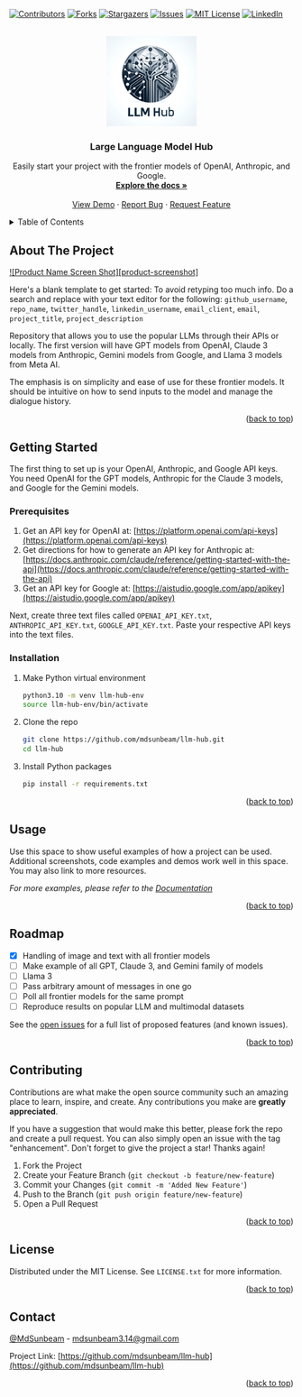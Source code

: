 <!-- Improved compatibility of back to top link: See: https://github.com/othneildrew/Best-README-Template/pull/73 -->
<a name="readme-top"></a>
<!--
*** Thanks for checking out the Best-README-Template. If you have a suggestion
*** that would make this better, please fork the repo and create a pull request
*** or simply open an issue with the tag "enhancement".
*** Don't forget to give the project a star!
*** Thanks again! Now go create something AMAZING! :D
-->



<!-- PROJECT SHIELDS -->
<!--
*** I'm using markdown "reference style" links for readability.
*** Reference links are enclosed in brackets [ ] instead of parentheses ( ).
*** See the bottom of this document for the declaration of the reference variables
*** for contributors-url, forks-url, etc. This is an optional, concise syntax you may use.
*** https://www.markdownguide.org/basic-syntax/#reference-style-links
-->
[![Contributors][contributors-shield]][contributors-url]
[![Forks][forks-shield]][forks-url]
[![Stargazers][stars-shield]][stars-url]
[![Issues][issues-shield]][issues-url]
[![MIT License][license-shield]][license-url]
[![LinkedIn][linkedin-shield]][linkedin-url]



<!-- PROJECT LOGO -->
<br />
<div align="center">
  <a href="https://github.com/mdsunbeam/llm-hub">
    <img src="images/llm-hub-logo.jpg" alt="Logo" width="160" height="160">
  </a>

<h3 align="center">Large Language Model Hub</h3>

  <p align="center">
    Easily start your project with the frontier models of OpenAI, Anthropic, and Google.
    <br />
    <a href="https://github.com/mdsunbeam/llm-hub"><strong>Explore the docs »</strong></a>
    <br />
    <br />
    <a href="https://github.com/mdsunbeam/llm-hub">View Demo</a>
    ·
    <a href="https://github.com/mdsunbeam/llm-hub/issues/new?labels=bug&template=bug-report---.md">Report Bug</a>
    ·
    <a href="https://github.com/mdsunbeam/llm-hub/issues/new?labels=enhancement&template=feature-request---.md">Request Feature</a>
  </p>
</div>



<!-- TABLE OF CONTENTS -->
<details>
  <summary>Table of Contents</summary>
  <ol>
    <li>
      <a href="#about-the-project">About The Project</a>
    </li>
    <li>
      <a href="#getting-started">Getting Started</a>
      <ul>
        <li><a href="#prerequisites">Prerequisites</a></li>
        <li><a href="#installation">Installation</a></li>
      </ul>
    </li>
    <li><a href="#usage">Usage</a></li>
    <li><a href="#roadmap">Roadmap</a></li>
    <li><a href="#contributing">Contributing</a></li>
    <li><a href="#license">License</a></li>
    <li><a href="#contact">Contact</a></li>
  </ol>
</details>



<!-- ABOUT THE PROJECT -->
## About The Project

[![Product Name Screen Shot][product-screenshot]](https://example.com)

Here's a blank template to get started: To avoid retyping too much info. Do a search and replace with your text editor for the following: `github_username`, `repo_name`, `twitter_handle`, `linkedin_username`, `email_client`, `email`, `project_title`, `project_description`

Repository that allows you to use the popular LLMs through their APIs or locally. The first version will have GPT models from OpenAI, Claude 3 models from Anthropic, Gemini models from Google, and Llama 3 models from Meta AI.

The emphasis is on simplicity and ease of use for these frontier models. It should be intuitive on how to send inputs to the model and manage the dialogue history.

<p align="right">(<a href="#readme-top">back to top</a>)</p>


<!-- GETTING STARTED -->
## Getting Started

The first thing to set up is your OpenAI, Anthropic, and Google API keys. You need OpenAI for the GPT models, Anthropic for the Claude 3 models, and Google for the Gemini models.

### Prerequisites

1. Get an API key for OpenAI at: [https://platform.openai.com/api-keys](https://platform.openai.com/api-keys)
2. Get directions for how to generate an API key for Anthropic at: [https://docs.anthropic.com/claude/reference/getting-started-with-the-api](https://docs.anthropic.com/claude/reference/getting-started-with-the-api)
3. Get an API key for Google at: [https://aistudio.google.com/app/apikey](https://aistudio.google.com/app/apikey)

Next, create three text files called `OPENAI_API_KEY.txt`, `ANTHROPIC_API_KEY.txt`, `GOOGLE_API_KEY.txt`. Paste your respective API keys into the text files.

### Installation

1. Make Python virtual environment
   ```sh
   python3.10 -m venv llm-hub-env
   source llm-hub-env/bin/activate
   ```
2. Clone the repo
   ```sh
   git clone https://github.com/mdsunbeam/llm-hub.git
   cd llm-hub
   ```
3. Install Python packages
   ```sh
   pip install -r requirements.txt 
   ```

<p align="right">(<a href="#readme-top">back to top</a>)</p>



<!-- USAGE EXAMPLES -->
## Usage

Use this space to show useful examples of how a project can be used. Additional screenshots, code examples and demos work well in this space. You may also link to more resources.

_For more examples, please refer to the [Documentation](https://example.com)_

<p align="right">(<a href="#readme-top">back to top</a>)</p>



<!-- ROADMAP -->
## Roadmap

- [x] Handling of image and text with all frontier models
- [ ] Make example of all GPT, Claude 3, and Gemini family of models
- [ ] Llama 3
- [ ] Pass arbitrary amount of messages in one go
- [ ] Poll all frontier models for the same prompt
- [ ] Reproduce results on popular LLM and multimodal datasets 

See the [open issues](https://github.com/mdsunbeam/llm-hub/issues) for a full list of proposed features (and known issues).

<p align="right">(<a href="#readme-top">back to top</a>)</p>



<!-- CONTRIBUTING -->
## Contributing

Contributions are what make the open source community such an amazing place to learn, inspire, and create. Any contributions you make are **greatly appreciated**.

If you have a suggestion that would make this better, please fork the repo and create a pull request. You can also simply open an issue with the tag "enhancement".
Don't forget to give the project a star! Thanks again!

1. Fork the Project
2. Create your Feature Branch (`git checkout -b feature/new-feature`)
3. Commit your Changes (`git commit -m 'Added New Feature'`)
4. Push to the Branch (`git push origin feature/new-feature`)
5. Open a Pull Request

<p align="right">(<a href="#readme-top">back to top</a>)</p>



<!-- LICENSE -->
## License

Distributed under the MIT License. See `LICENSE.txt` for more information.

<p align="right">(<a href="#readme-top">back to top</a>)</p>



<!-- CONTACT -->
## Contact

[@MdSunbeam](https://twitter.com/MdSunbeam) - mdsunbeam3.14@gmail.com

Project Link: [https://github.com/mdsunbeam/llm-hub](https://github.com/mdsunbeam/llm-hub)

<p align="right">(<a href="#readme-top">back to top</a>)</p>

<!-- MARKDOWN LINKS & IMAGES -->
<!-- https://www.markdownguide.org/basic-syntax/#reference-style-links -->
[contributors-shield]: https://img.shields.io/github/contributors/mdsunbeam/llm-hub.svg?style=for-the-badge
[contributors-url]: https://github.com/mdsunbeam/llm-hub/graphs/contributors
[forks-shield]: https://img.shields.io/github/forks/mdsunbeam/llm-hub.svg?style=for-the-badge
[forks-url]: https://github.com/mdsunbeam/llm-hub/network/members
[stars-shield]: https://img.shields.io/github/stars/mdsunbeam/llm-hub.svg?style=for-the-badge
[stars-url]: https://github.com/mdsunbeam/llm-hub/stargazers
[issues-shield]: https://img.shields.io/github/issues/mdsunbeam/llm-hub.svg?style=for-the-badge
[issues-url]: https://github.com/mdsunbeam/llm-hub/issues
[license-shield]: https://img.shields.io/github/license/mdsunbeam/llm-hub.svg?style=for-the-badge
[license-url]: https://github.com/mdsunbeam/llm-hub/blob/master/LICENSE.txt
[linkedin-shield]: https://img.shields.io/badge/-LinkedIn-black.svg?style=for-the-badge&logo=linkedin&colorB=555
[linkedin-url]: https://linkedin.com/in/mdsunbeam

